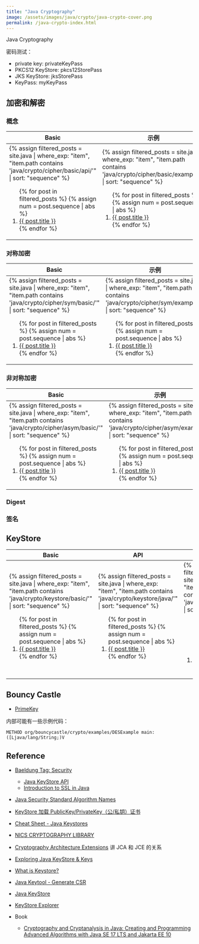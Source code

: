 ```yaml
---
title: "Java Cryptography"
image: /assets/images/java/crypto/java-crypto-cover.png
permalink: /java-crypto-index.html
---
```


Java Cryptography

密码测试：

- private key: privateKeyPass
- PKCS12 KeyStore: pkcs12StorePass
- JKS KeyStore: jksStorePass
- KeyPass: myKeyPass

## 加密和解密

### 概念

<table>
    <thead>
    <tr>
        <th style="text-align: center;">Basic</th>
        <th style="text-align: center;">示例</th>
    </tr>
    </thead>
    <tbody>
    <tr>
        <td>
{%
assign filtered_posts = site.java |
where_exp: "item", "item.path contains 'java/crypto/cipher/basic/api/'" |
sort: "sequence"
%}
<ol>
    {% for post in filtered_posts %}
    {% assign num = post.sequence | abs %}
    <li>
        <a href="{{ post.url }}">{{ post.title }}</a>
    </li>
    {% endfor %}
</ol>
        </td>
        <td>
{%
assign filtered_posts = site.java |
where_exp: "item", "item.path contains 'java/crypto/cipher/basic/example/'" |
sort: "sequence"
%}
<ol>
    {% for post in filtered_posts %}
    {% assign num = post.sequence | abs %}
    <li>
        <a href="{{ post.url }}">{{ post.title }}</a>
    </li>
    {% endfor %}
</ol>
        </td>
    </tr>
    </tbody>
</table>

### 对称加密

<table>
    <thead>
    <tr>
        <th style="text-align: center;">Basic</th>
        <th style="text-align: center;">示例</th>
    </tr>
    </thead>
    <tbody>
    <tr>
        <td>
{%
assign filtered_posts = site.java |
where_exp: "item", "item.path contains 'java/crypto/cipher/sym/basic/'" |
sort: "sequence"
%}
<ol>
    {% for post in filtered_posts %}
    {% assign num = post.sequence | abs %}
    <li>
        <a href="{{ post.url }}">{{ post.title }}</a>
    </li>
    {% endfor %}
</ol>
        </td>
        <td>
{%
assign filtered_posts = site.java |
where_exp: "item", "item.path contains 'java/crypto/cipher/sym/example/'" |
sort: "sequence"
%}
<ol>
    {% for post in filtered_posts %}
    {% assign num = post.sequence | abs %}
    <li>
        <a href="{{ post.url }}">{{ post.title }}</a>
    </li>
    {% endfor %}
</ol>
        </td>
    </tr>
    </tbody>
</table>

### 非对称加密

<table>
    <thead>
    <tr>
        <th style="text-align: center;">Basic</th>
        <th style="text-align: center;">示例</th>
    </tr>
    </thead>
    <tbody>
    <tr>
        <td>
{%
assign filtered_posts = site.java |
where_exp: "item", "item.path contains 'java/crypto/cipher/asym/basic/'" |
sort: "sequence"
%}
<ol>
    {% for post in filtered_posts %}
    {% assign num = post.sequence | abs %}
    <li>
        <a href="{{ post.url }}">{{ post.title }}</a>
    </li>
    {% endfor %}
</ol>
        </td>
        <td>
{%
assign filtered_posts = site.java |
where_exp: "item", "item.path contains 'java/crypto/cipher/asym/example/'" |
sort: "sequence"
%}
<ol>
    {% for post in filtered_posts %}
    {% assign num = post.sequence | abs %}
    <li>
        <a href="{{ post.url }}">{{ post.title }}</a>
    </li>
    {% endfor %}
</ol>
        </td>
    </tr>
    </tbody>
</table>

### Digest

### 签名

## KeyStore

<table>
    <thead>
    <tr>
        <th style="text-align: center;">Basic</th>
        <th style="text-align: center;">API</th>
        <th style="text-align: center;">KeyTool</th>
    </tr>
    </thead>
    <tbody>
    <tr>
        <td>
{%
assign filtered_posts = site.java |
where_exp: "item", "item.path contains 'java/crypto/keystore/basic/'" |
sort: "sequence"
%}
<ol>
    {% for post in filtered_posts %}
    {% assign num = post.sequence | abs %}
    <li>
        <a href="{{ post.url }}">{{ post.title }}</a>
    </li>
    {% endfor %}
</ol>
        </td>
        <td>
{%
assign filtered_posts = site.java |
where_exp: "item", "item.path contains 'java/crypto/keystore/java/'" |
sort: "sequence"
%}
<ol>
    {% for post in filtered_posts %}
    {% assign num = post.sequence | abs %}
    <li>
        <a href="{{ post.url }}">{{ post.title }}</a>
    </li>
    {% endfor %}
</ol>
        </td>
        <td>
{%
assign filtered_posts = site.java |
where_exp: "item", "item.path contains 'java/crypto/keytool/'" |
sort: "sequence"
%}
<ol>
    {% for post in filtered_posts %}
    {% assign num = post.sequence | abs %}
    <li>
        <a href="{{ post.url }}">{{ post.title }}</a>
    </li>
    {% endfor %}
</ol>
        </td>
    </tr>
    </tbody>
</table>

## Bouncy Castle

- [PrimeKey](https://www.primekey.com/solutions/implementing-cryptography/)

内部可能有一些示例代码：

```text
METHOD org/bouncycastle/crypto/examples/DESExample main:([Ljava/lang/String;)V
```

## Reference

- [Baeldung Tag: Security](https://www.baeldung.com/category/security)
    - [Java KeyStore API](https://www.baeldung.com/java-keystore)
    - [Introduction to SSL in Java](https://www.baeldung.com/java-ssl)

- [Java Security Standard Algorithm Names](https://docs.oracle.com/en/java/javase/21/docs/specs/security/standard-names.html)

- [KeyStore 加载 PublicKey/PrivateKey（公/私钥）证书](https://blog.csdn.net/xuri24/article/details/84302017)
- [Cheat Sheet - Java Keystores](https://megamorf.gitlab.io/cheat-sheets/java-keystores/)
- [NICS CRYPTOGRAPHY LIBRARY](https://www.nics.uma.es/developments/nics-cryptography-library/)
- [Cryptography Architecture Extensions](https://www.cs.fsu.edu/~jtbauer/cis3931/tutorial/security1.2/overview/index.html)
  讲 JCA 和 JCE 的关系
- [Exploring Java KeyStore & Keys](https://medium.com/javarevisited/exploring-java-keystore-keys-9eb4805fa4ec)
- [What is Keystore?](https://stackoverflow.com/questions/23202046/what-is-keystore)
- [Java Keytool - Generate CSR](https://support.globalsign.com/digital-certificates/digital-certificate-installation/java-keytool-generate-csr)
- [Java KeyStore](https://jenkov.com/tutorials/java-cryptography/keystore.html)

- [KeyStore Explorer](https://keystore-explorer.org/)

- Book
    - [Cryptography and Cryptanalysis in Java: Creating and Programming Advanced Algorithms with Java SE 17 LTS and Jakarta EE 10](https://www.oreilly.com/library/view/cryptography-and-cryptanalysis/9781484281055/)

